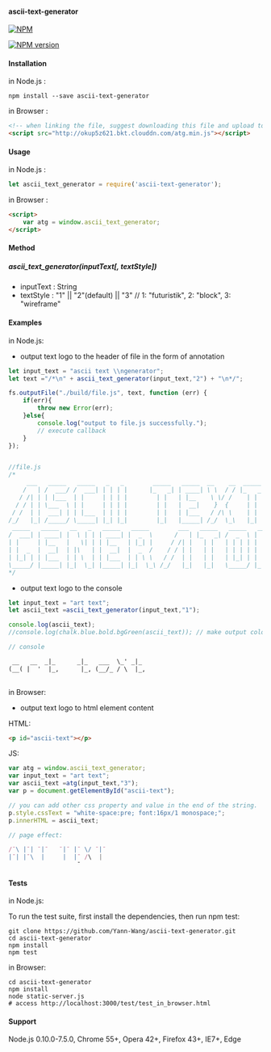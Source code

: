 #### ascii-text-generator

[![NPM](https://nodei.co/npm/ascii-text-generator.png?downloads=true)](http://nodei.co/npm/ascii-text-generator/)

[![NPM version](https://img.shields.io/npm/v/ascii-text-generator.svg)]()

#### Installation
in Node.js :
```shell
npm install --save ascii-text-generator

```
in Browser :
```html
<!-- when linking the file, suggest downloading this file and upload to your own cdn. -->
<script src="http://okup5z621.bkt.clouddn.com/atg.min.js"></script>
```

#### Usage
in Node.js :
```javascript
let ascii_text_generator = require('ascii-text-generator');

```
in Browser :
```html
<script>
    var atg = window.ascii_text_generator;
</script>
```

#### Method

##### ascii_text_generator(inputText[, textStyle])
- inputText : String 
- textStyle : "1" || "2"(default) || "3" // 1: "futuristik", 2: "block", 3: "wireframe"


#### Examples
in Node.js:
- output text logo to the header of file in the form of annotation
```javascript
let input_text = "ascii text \\ngenerator";
let text ="/*\n" + ascii_text_generator(input_text,"2") + "\n*/";

fs.outputFile("./build/file.js", text, function (err) {
    if(err){
        throw new Error(err);
    }else{
        console.log("output to file.js successfully.");
        // execute callback
    }
});


//file.js
/*
     ___   _____   _____   _   _        _____   _____  __    __  _____       
    /   | /  ___/ /  ___| | | | |      |_   _| | ____| \ \  / / |_   _|      
   / /| | | |___  | |     | | | |        | |   | |__    \ \/ /    | |        
  / / | | \___  \ | |     | | | |        | |   |  __|    }  {     | |        
 / /  | |  ___| | | |___  | | | |        | |   | |___   / /\ \    | |        
/_/   |_| /_____/ \_____| |_| |_|        |_|   |_____| /_/  \_\   |_|        
 _____   _____   __   _   _____   _____        ___   _____   _____   _____   
/  ___| | ____| |  \ | | | ____| |  _  \      /   | |_   _| /  _  \ |  _  \  
| |     | |__   |   \| | | |__   | |_| |     / /| |   | |   | | | | | |_| |  
| |  _  |  __|  | |\   | |  __|  |  _  /    / / | |   | |   | | | | |  _  /  
| |_| | | |___  | | \  | | |___  | | \ \   / /  | |   | |   | |_| | | | \ \  
\_____/ |_____| |_|  \_| |_____| |_|  \_\ /_/   |_|   |_|   \_____/ |_|  \_\ 
*/

```

- output text logo to the console
```javascript
let input_text = "art text";
let ascii_text =ascii_text_generator(input_text,"1");

console.log(ascii_text);
//console.log(chalk.blue.bold.bgGreen(ascii_text)); // make output colorful by using chalk module

// console
```

```html
 __   __  _|_      _|_   ___  \_' _|_  
(__( |  '  |_,      |_, (__/_ / \  |_, 
                                       
```


in Browser:
- output text logo to html element content

HTML:
```html
<p id="ascii-text"></p>
```
JS:
```javascript
var atg = window.ascii_text_generator;
var input_text = "art text";
var ascii_text =atg(input_text,"3");
var p = document.getElementById("ascii-text");

// you can add other css property and value in the end of the string.
p.style.cssText = "white-space:pre; font:16px/1 monospace;";  
p.innerHTML = ascii_text;

// page effect:

/¯\ |¯| ¯|¯   ¯|¯ |¯ \/ ¯|¯ 
|¯| |¯\  |     |  |¯ /\  |  
                   ¯       

```


#### Tests
in Node.js:

To run the test suite, first install the dependencies, then run npm test:
```shell
git clone https://github.com/Yann-Wang/ascii-text-generator.git
cd ascii-text-generator
npm install
npm test

```
in Browser:
```shell
cd ascii-text-generator
npm install
node static-server.js
# access http://localhost:3000/test/test_in_browser.html

```

#### Support
Node.js 0.10.0-7.5.0, Chrome 55+, Opera 42+, Firefox 43+, IE7+, Edge